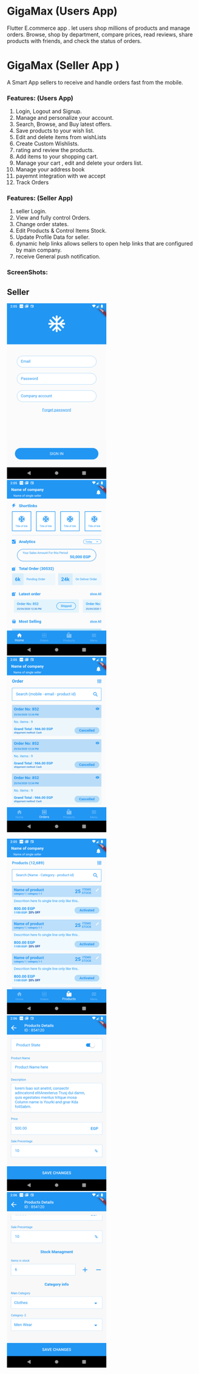 # GigaMax  (Users App)

Flutter E.commerce app . let users shop millions of products and manage  orders. Browse, shop by department, compare prices, read reviews, share products with friends, and check the status of  orders.


# GigaMax  (Seller App ) 
  A Smart App  sellers to receive and handle orders fast from the mobile.

### Features: (Users App)
1. Login, Logout and Signup.
2. Manage and personalize your account.
3. Search, Browse, and Buy latest offers.
4. Save products to your wish list.
5. Edit and delete items from wishLists
6. Create Custom Wishlists. 
7. rating and review the products.
7. Add items to your shopping cart.
8. Manage your cart , edit and delete your orders list.
9. Manage your address book
10. payemnt integration with we accept
10. Track Orders

### Features: (Seller App)
1. seller Login.
2. View and fully control Orders.
3. Change order states.
4. Edit Products & Control Items Stock.
5. Update  Profile Data for seller.
6. dynamic help links allows sellers to open help links that are configured by main company.
6. receive General push notification. 


### ScreenShots:
## Seller 
<img src="images/1.png" width="262" height="462"> <img src="images/2.png" width="262" height="462"> <img src="images/4.png" width="262" height="462"> 
 
<img src="images/5.png" width="262" height="462"> <img src="images/6.png" width="262" height="462"> <img src="images/7.png" width="262" height="462"> 
